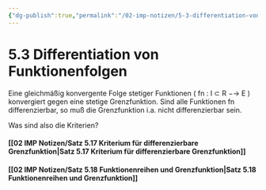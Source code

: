 ```yaml
---
{"dg-publish":true,"permalink":"/02-imp-notizen/5-3-differentiation-von-funktionenfolgen/"}
---
```


# 5.3 Differentiation von Funktionenfolgen
Eine gleichmäßig konvergente Folge stetiger Funktionen ( fn : I ⊂ R −→ E ) konvergiert
gegen eine stetige Grenzfunktion. Sind alle Funktionen fn differenzierbar, so muß die
Grenzfunktion i.a. nicht differenzierbar sein.

Was sind also die Kriterien?

#### [[02 IMP Notizen/Satz 5.17 Kriterium für differenzierbare Grenzfunktion\|Satz 5.17 Kriterium für differenzierbare Grenzfunktion]]
#### [[02 IMP Notizen/Satz 5.18 Funktionenreihen und Grenzfunktion\|Satz 5.18 Funktionenreihen und Grenzfunktion]]
